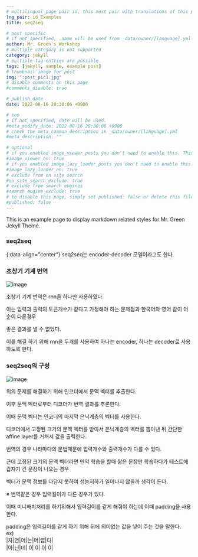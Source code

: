 ```yaml
---
# multilingual page pair id, this must pair with translations of this page. (This name must be unique)
lng_pair: id_Examples
title: seq2seq

# post specific
# if not specified, .name will be used from _data/owner/[language].yml
author: Mr. Green's Workshop
# multiple category is not supported
category: jekyll
# multiple tag entries are possible
tags: [jekyll, sample, example post]
# thumbnail image for post
img: ":post_pic1.jpg"
# disable comments on this page
#comments_disable: true

# publish date
date: 2022-08-16 20:30:06 +0900

# seo
# if not specified, date will be used.
#meta_modify_date: 2022-08-16 20:30:06 +0900
# check the meta_common_description in _data/owner/[language].yml
#meta_description: ""

# optional
# if you enabled image_viewer_posts you don't need to enable this. This is only if image_viewer_posts = false
#image_viewer_on: true
# if you enabled image_lazy_loader_posts you don't need to enable this. This is only if image_lazy_loader_posts = false
#image_lazy_loader_on: true
# exclude from on site search
#on_site_search_exclude: true
# exclude from search engines
#search_engine_exclude: true
# to disable this page, simply set published: false or delete this file
#published: false
---
```


<!-- outline-start -->

This is an example page to display markdown related styles for Mr. Green Jekyll Theme.

<!-- outline-end -->

### seq2seq
{:data-align="center"}
seq2seq는 encoder-decoder 모델이라고도 한다.  
  
  
  
### 초창기 기계 번역
![image](https://user-images.githubusercontent.com/42092560/184919250-5eaafb53-b4c1-43bc-aee0-0316eb6bb613.png)  

초창기 기계 번역은 rnn을 하나만 사용하였다.  
  
이는 입력과 출력의 토큰개수가 같다고 가정해야 하는 문제점과 한국어와 영어 같이 어순이 다른경우  
  
좋은 결과를 낼 수 없었다.  
  
이를 해결 하기 위해 rnn을 두개를 사용하여 하나는 encoder, 하나는 decoder로 사용하도록 한다.  
  
### seq2seq의 구성
  
![image](https://user-images.githubusercontent.com/42092560/184922496-8307fe14-cd9a-466d-949e-fffdf01ebee5.png)  
  
위의 문제를 해결하기 위해 인코더에서 문맥 벡터를 추출한다.  
  
이후 문맥 벡터로부터 디코더가 번역 결과를 추론한다.  
  
이때 문맥 벡터는 인코더의 마지막 은닉계층의 벡터를 사용한다.  
  
디코더에서 고정된 크기의 문맥 벡터를 받아서 은닉계층의 벡터를 뽑아낸 뒤 간단한 affine layer를 거쳐서 값을 출력한다.  
  
번역의 경우 나라마다의 문법때문에 입력개수와 출력개수가 다를 수 있다.  
  
근데 고정된 크기의 문맥 벡터라면 만약 학습을 할때 짧은 문장만 학습하다가 테스트에 갑자기 긴 문장이 나오는 경우  
  
벡터가 문맥 정보를 다담지 못하여 성능저하가 일어나지 않을까 생각이 든다.  
  
※ 번역같은 경우 입력길이가 다른 경우가 있다.  
  
이때 미니배치처리를 하기위해서 입력길이를 같게 해줘야 하는데 이때 padding을 사용한다.  
  
padding은 입력길이를 같게 하기 위해 뒤에 의미없는 값을 넣어 주는 것을 말한다.  
ex)  
|자|연|어|는|어|렵|다|  
|아|닌|데| 0| 0| 0| 0|
